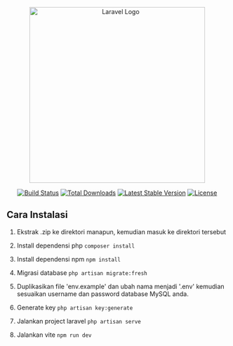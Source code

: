 <p align="center"><a href="https://laravel.com" target="_blank"><img src="https://raw.githubusercontent.com/laravel/art/master/logo-lockup/5%20SVG/2%20CMYK/1%20Full%20Color/laravel-logolockup-cmyk-red.svg" width="400" alt="Laravel Logo"></a></p>

<p align="center">
<a href="https://github.com/laravel/framework/actions"><img src="https://github.com/laravel/framework/workflows/tests/badge.svg" alt="Build Status"></a>
<a href="https://packagist.org/packages/laravel/framework"><img src="https://img.shields.io/packagist/dt/laravel/framework" alt="Total Downloads"></a>
<a href="https://packagist.org/packages/laravel/framework"><img src="https://img.shields.io/packagist/v/laravel/framework" alt="Latest Stable Version"></a>
<a href="https://packagist.org/packages/laravel/framework"><img src="https://img.shields.io/packagist/l/laravel/framework" alt="License"></a>
</p>

## Cara Instalasi

1. Ekstrak .zip ke direktori manapun, kemudian masuk ke direktori tersebut

2. Install dependensi php
<code>composer install</code>

3. Install dependensi npm
<code>npm install</code>

4. Migrasi database
<code>php artisan migrate:fresh</code>

5. Duplikasikan file 'env.example' dan ubah nama menjadi '.env' kemudian sesuaikan username dan password database MySQL anda. 

6. Generate key
<code>php artisan key:generate</code>

7. Jalankan project laravel
<code>php artisan serve</code>

8. Jalankan vite
<code>npm run dev</code>